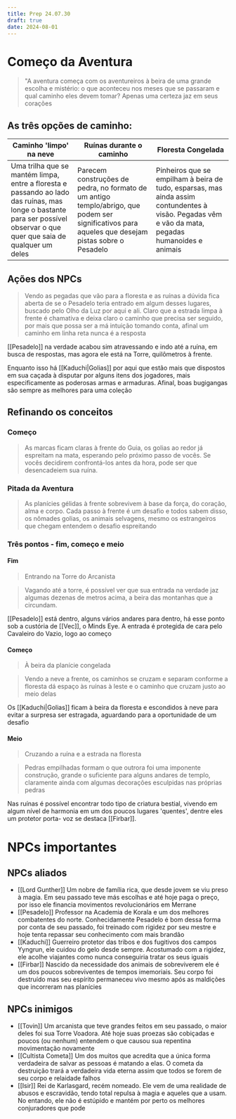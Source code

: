 ```yaml
---
title: Prep 24.07.30
draft: true
date: 2024-08-01
---
```

# Começo da Aventura

>"A aventura começa com os aventureiros à beira de uma grande escolha e mistério: o que aconteceu nos meses que se passaram e qual caminho eles devem tomar? Apenas uma certeza jaz em seus corações


## As três opções de caminho:

| Caminho 'limpo' na neve                                                                                                                                                  | Ruínas durante o caminho                                                                                                                           | Floresta Congelada                                                                                                                                 |
| ------------------------------------------------------------------------------------------------------------------------------------------------------------------------ | -------------------------------------------------------------------------------------------------------------------------------------------------- | -------------------------------------------------------------------------------------------------------------------------------------------------- |
| Uma trilha que se mantém limpa, entre a floresta e passando ao lado das ruínas, mas longe o bastante para ser possível observar o que quer que saia de qualquer um deles | Parecem construções de pedra, no formato de um antigo templo/abrigo, que podem ser significativos para aqueles que desejam pistas sobre o Pesadelo | Pinheiros que se empilham à beira de tudo, esparsas, mas ainda assim contundentes à visão. Pegadas vêm e vão da mata, pegadas humanoides e animais |

## Ações dos NPCs

>Vendo as pegadas que vão para a floresta e as ruínas a dúvida fica aberta de se o Pesadelo teria entrado em algum desses lugares, buscado pelo Olho da Luz por aqui e ali.
>Claro que a estrada limpa à frente é chamativa e deixa claro o caminho que precisa ser seguido, por mais que possa ser a má intuição tomando conta, afinal um caminho em linha reta nunca é a resposta

[[Pesadelo]] na verdade acabou sim atravessando e indo até a ruína, em busca de respostas, mas agora ele está na Torre, quilômetros à frente.

Enquanto isso há [[Kaduchi|Golias]] por aqui que estão mais que dispostos em sua caçada à disputar por alguns itens dos jogadores, mais especificamente as poderosas armas e armaduras. Afinal, boas bugigangas são sempre as melhores para uma coleção


## Refinando os conceitos
### Começo

>As marcas ficam claras à frente do Guia, os golias ao redor já espreitam na mata, esperando pelo próximo passo de vocês. Se vocês decidirem confrontá-los antes da hora, pode ser que desencadeiem sua ruína.

### Pitada da Aventura

>As planícies gélidas à frente sobrevivem à base da força, do coração, alma e corpo. Cada passo à frente é um desafio e todos sabem disso, os nômades golias, os animais selvagens, mesmo os estrangeiros que chegam entendem o desafio espreitando

### Três pontos - fim, começo e meio
#### Fim
>Entrando na Torre do Arcanista

>Vagando até a torre, é possível ver que sua entrada na verdade jaz algumas dezenas de metros acima, a beira das montanhas que a circundam.

[[Pesadelo]] está dentro, alguns vários andares para dentro, há esse ponto sob a custória de [[Vec]], o Minds Eye. A entrada é protegida de cara pelo Cavaleiro do Vazio, logo ao começo

#### Começo
>À beira da planície congelada

>Vendo a neve a frente, os caminhos se cruzam e separam conforme a floresta dá espaço às ruínas à leste e o caminho que cruzam justo ao meio delas

Os [[Kaduchi|Golias]] ficam à beira da floresta e escondidos à neve para evitar a surpresa ser estragada, aguardando para a oportunidade de um desafio


#### Meio
>Cruzando a ruína e a estrada na floresta

>Pedras empilhadas formam o que outrora foi uma imponente construção, grande o suficiente para alguns andares de templo, claramente ainda com algumas decorações esculpidas nas próprias pedras

Nas ruínas é possível encontrar todo tipo de criatura bestial, vivendo em algum nível de harmonia em um dos poucos lugares 'quentes', dentre eles um protetor porta- voz se destaca [[Firbar]].


# NPCs importantes

## NPCs aliados
- [[Lord Gunther]]
	Um nobre de família rica, que desde jovem se viu preso à magia. Em seu passado teve más escolhas e até hoje paga o preço, por isso ele financia movimentos revolucionários em Merrane
- [[Pesadelo]]
	Professor na Academia de Korala e um dos melhores combatentes do norte. Conhecidamente Pesadelo é bom dessa forma por conta de seu passado, foi treinado com rigidez por seu mestre e hoje tenta repassar seu conhecimento com mais brandão
- [[Kaduchi]]
	Guerreiro protetor das tribos e dos fugitivos dos campos Yyngrun, ele cuidou do gelo desde sempre. Acostumado com a rigidez, ele acolhe viajantes como nunca conseguiria tratar os seus iguais
- [[Firbar]]
	Nascido da necessidade dos animais de sobreviverem ele é um dos poucos sobreviventes de tempos imemoriais. Seu corpo foi destruído mas seu espírito permaneceu vivo mesmo após as maldições que incorreram nas planícies


## NPCs inimigos

- [[Tovin]]
	Um arcanista que teve grandes feitos em seu passado, o maior deles foi sua Torre Voadora. Até hoje suas proezas são cobiçadas e poucos (ou nenhum) entendem o que causou sua repentina movimentação novamente
- [[Cultista Cometa]]
	Um dos muitos que acredita que a única forma verdadeira de salvar as pessoas é matando a elas. O cometa da destruição trará a verdadeira vida eterna assim que todos se forem de seu corpo e relaidade falhos
- [[Isir]]
	Rei de Karlasgard, recém nomeado. Ele vem de uma realidade de abusos e escravidão, tendo total repulsa à magia e aqueles que a usam. No entando, ele não é estúpido e mantém por perto os melhores conjuradores que pode
